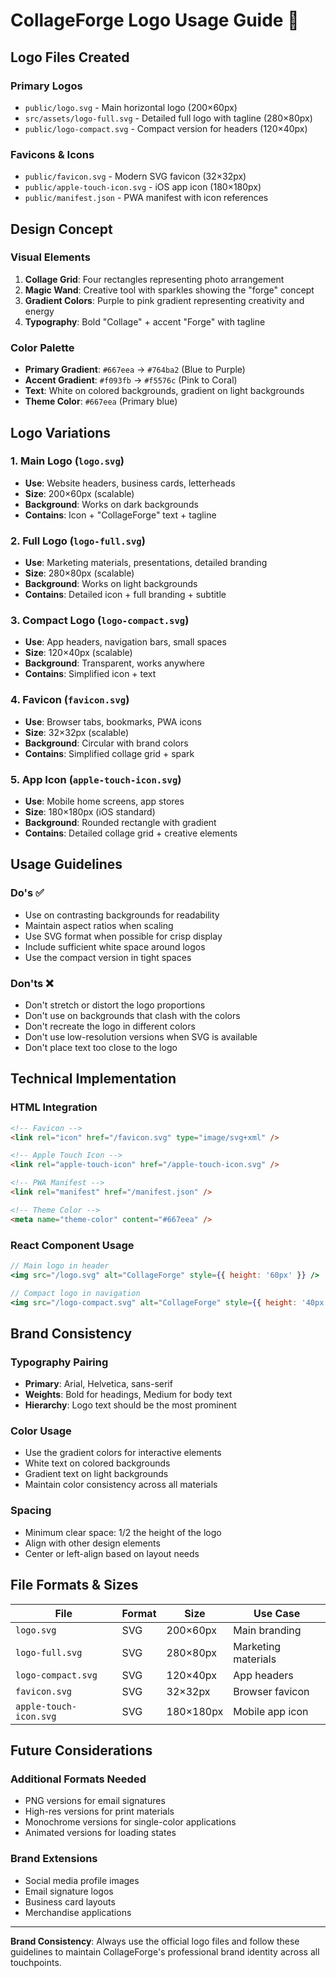 # CollageForge Logo Usage Guide 🎨

## Logo Files Created

### **Primary Logos**
- `public/logo.svg` - Main horizontal logo (200×60px)
- `src/assets/logo-full.svg` - Detailed full logo with tagline (280×80px)
- `public/logo-compact.svg` - Compact version for headers (120×40px)

### **Favicons & Icons**
- `public/favicon.svg` - Modern SVG favicon (32×32px)
- `public/apple-touch-icon.svg` - iOS app icon (180×180px)
- `public/manifest.json` - PWA manifest with icon references

## Design Concept

### **Visual Elements**
1. **Collage Grid**: Four rectangles representing photo arrangement
2. **Magic Wand**: Creative tool with sparkles showing the "forge" concept
3. **Gradient Colors**: Purple to pink gradient representing creativity and energy
4. **Typography**: Bold "Collage" + accent "Forge" with tagline

### **Color Palette**
- **Primary Gradient**: `#667eea` → `#764ba2` (Blue to Purple)
- **Accent Gradient**: `#f093fb` → `#f5576c` (Pink to Coral)
- **Text**: White on colored backgrounds, gradient on light backgrounds
- **Theme Color**: `#667eea` (Primary blue)

## Logo Variations

### **1. Main Logo (`logo.svg`)**
- **Use**: Website headers, business cards, letterheads
- **Size**: 200×60px (scalable)
- **Background**: Works on dark backgrounds
- **Contains**: Icon + "CollageForge" text + tagline

### **2. Full Logo (`logo-full.svg`)**
- **Use**: Marketing materials, presentations, detailed branding
- **Size**: 280×80px (scalable)
- **Background**: Works on light backgrounds
- **Contains**: Detailed icon + full branding + subtitle

### **3. Compact Logo (`logo-compact.svg`)**
- **Use**: App headers, navigation bars, small spaces
- **Size**: 120×40px (scalable)
- **Background**: Transparent, works anywhere
- **Contains**: Simplified icon + text

### **4. Favicon (`favicon.svg`)**
- **Use**: Browser tabs, bookmarks, PWA icons
- **Size**: 32×32px (scalable)
- **Background**: Circular with brand colors
- **Contains**: Simplified collage grid + spark

### **5. App Icon (`apple-touch-icon.svg`)**
- **Use**: Mobile home screens, app stores
- **Size**: 180×180px (iOS standard)
- **Background**: Rounded rectangle with gradient
- **Contains**: Detailed collage grid + creative elements

## Usage Guidelines

### **Do's ✅**
- Use on contrasting backgrounds for readability
- Maintain aspect ratios when scaling
- Use SVG format when possible for crisp display
- Include sufficient white space around logos
- Use the compact version in tight spaces

### **Don'ts ❌**
- Don't stretch or distort the logo proportions
- Don't use on backgrounds that clash with the colors
- Don't recreate the logo in different colors
- Don't use low-resolution versions when SVG is available
- Don't place text too close to the logo

## Technical Implementation

### **HTML Integration**
```html
<!-- Favicon -->
<link rel="icon" href="/favicon.svg" type="image/svg+xml" />

<!-- Apple Touch Icon -->
<link rel="apple-touch-icon" href="/apple-touch-icon.svg" />

<!-- PWA Manifest -->
<link rel="manifest" href="/manifest.json" />

<!-- Theme Color -->
<meta name="theme-color" content="#667eea" />
```

### **React Component Usage**
```jsx
// Main logo in header
<img src="/logo.svg" alt="CollageForge" style={{ height: '60px' }} />

// Compact logo in navigation
<img src="/logo-compact.svg" alt="CollageForge" style={{ height: '40px' }} />
```

## Brand Consistency

### **Typography Pairing**
- **Primary**: Arial, Helvetica, sans-serif
- **Weights**: Bold for headings, Medium for body text
- **Hierarchy**: Logo text should be the most prominent

### **Color Usage**
- Use the gradient colors for interactive elements
- White text on colored backgrounds
- Gradient text on light backgrounds
- Maintain color consistency across all materials

### **Spacing**
- Minimum clear space: 1/2 the height of the logo
- Align with other design elements
- Center or left-align based on layout needs

## File Formats & Sizes

| File | Format | Size | Use Case |
|------|--------|------|----------|
| `logo.svg` | SVG | 200×60px | Main branding |
| `logo-full.svg` | SVG | 280×80px | Marketing materials |
| `logo-compact.svg` | SVG | 120×40px | App headers |
| `favicon.svg` | SVG | 32×32px | Browser favicon |
| `apple-touch-icon.svg` | SVG | 180×180px | Mobile app icon |

## Future Considerations

### **Additional Formats Needed**
- PNG versions for email signatures
- High-res versions for print materials
- Monochrome versions for single-color applications
- Animated versions for loading states

### **Brand Extensions**
- Social media profile images
- Email signature logos
- Business card layouts
- Merchandise applications

---

**Brand Consistency**: Always use the official logo files and follow these guidelines to maintain CollageForge's professional brand identity across all touchpoints.